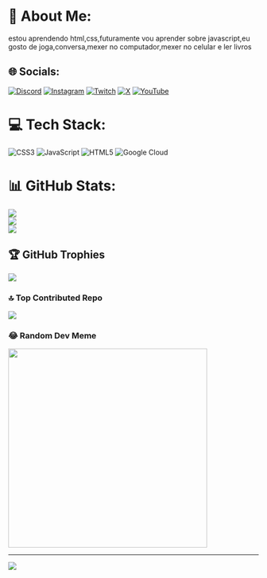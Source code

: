 # 💫 About Me:
estou aprendendo html,css,futuramente vou aprender sobre javascript,eu gosto de joga,conversa,mexer no computador,mexer no celular e ler livros<br>


## 🌐 Socials:
[![Discord](https://img.shields.io/badge/Discord-%237289DA.svg?logo=discord&logoColor=white)](https://discord.gg/https://discord.com*invite/HQqRC4ws) [![Instagram](https://img.shields.io/badge/Instagram-%23E4405F.svg?logo=Instagram&logoColor=white)](https://instagram.com/astrwlzeiraa_two) [![Twitch](https://img.shields.io/badge/Twitch-%239146FF.svg?logo=Twitch&logoColor=white)](https://twitch.tv/astralzeiraa) [![X](https://img.shields.io/badge/X-black.svg?logo=X&logoColor=white)](https://x.com/@astralzeira) [![YouTube](https://img.shields.io/badge/YouTube-%23FF0000.svg?logo=YouTube&logoColor=white)](https://youtube.com/@https://www.youtube.com/@astralzeira) 

# 💻 Tech Stack:
![CSS3](https://img.shields.io/badge/css3-%231572B6.svg?style=for-the-badge&logo=css3&logoColor=white) ![JavaScript](https://img.shields.io/badge/javascript-%23323330.svg?style=for-the-badge&logo=javascript&logoColor=%23F7DF1E) ![HTML5](https://img.shields.io/badge/html5-%23E34F26.svg?style=for-the-badge&logo=html5&logoColor=white) ![Google Cloud](https://img.shields.io/badge/GoogleCloud-%234285F4.svg?style=for-the-badge&logo=google-cloud&logoColor=white)
# 📊 GitHub Stats:
![](https://github-readme-stats.vercel.app/api?username=astral098&theme=dark&hide_border=false&include_all_commits=false&count_private=false)<br/>
![](https://github-readme-streak-stats.herokuapp.com/?user=astral098&theme=dark&hide_border=false)<br/>
![](https://github-readme-stats.vercel.app/api/top-langs/?username=astral098&theme=dark&hide_border=false&include_all_commits=false&count_private=false&layout=compact)

## 🏆 GitHub Trophies
![](https://github-profile-trophy.vercel.app/?username=astral098&theme=radical&no-frame=false&no-bg=true&margin-w=4)

### 🔝 Top Contributed Repo
![](https://github-contributor-stats.vercel.app/api?username=astral098&limit=5&theme=dark&combine_all_yearly_contributions=true)

### 😂 Random Dev Meme
<img src='https://randommeme-five.vercel.app/' style="height: 400px;"/>

---
[![](https://visitcount.itsvg.in/api?id=astral098&icon=0&color=0)](https://visitcount.itsvg.in)

<!-- Proudly created with GPRM ( https://gprm.itsvg.in ) -->

